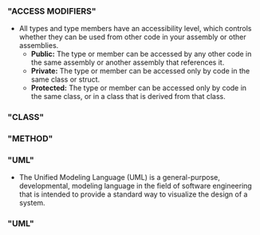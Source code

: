### "ACCESS MODIFIERS"
* All types and type members have an accessibility level, which controls whether they can be used from other code in your assembly or other assemblies. 
    * **Public:** The type or member can be accessed by any other code in the same assembly or another assembly that references it.
    * **Private:** The type or member can be accessed only by code in the same class or struct.
    * **Protected:** The type or member can be accessed only by code in the same class, or in a class that is derived from that class.
### "CLASS"
### "METHOD"
### "UML"
* The Unified Modeling Language (UML) is a general-purpose, developmental, modeling language in the field of software engineering that is intended to provide a standard way to visualize the design of a system.
### "UML"
